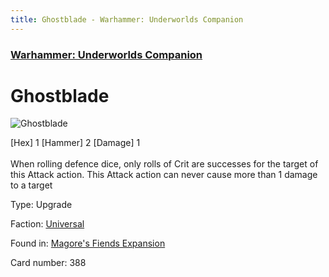 ```yaml
---
title: Ghostblade - Warhammer: Underworlds Companion
---
```


### [Warhammer: Underworlds Companion](https://guidokessels.github.io/wh-underworlds)

  

# Ghostblade

![Ghostblade](https://warhammerunderworlds.com/wp-content/uploads/sites/6/2018/03/388_ENG.png)

<div class="whu-weapon">[Hex] 1 [Hammer] 2 [Damage] 1</div><br /> When rolling defence dice, only rolls of Crit are successes for the target of this Attack action. This Attack action can never cause more than 1 damage to a target

Type: Upgrade

Faction: [Universal](https://guidokessels.github.io/wh-underworlds/factions/universal)

Found in: [Magore's Fiends Expansion](https://guidokessels.github.io/wh-underworlds/locations/magores-fiends-expansion)

Card number: 388
